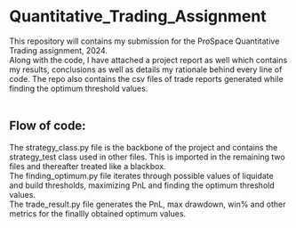 # Quantitative_Trading_Assignment
This repository will contains my submission for the ProSpace Quantitative Trading assignment, 2024.
<br>
Along with the code, I have attached a project report as well which contains my results, conclusions as well as details my rationale behind every line of code.
The repo also contains the csv files of trade reports generated while finding the optimum threshold values.
<br>
<br>
## Flow of code:
The strategy_class.py file is the backbone of the project and contains the strategy_test class used in other files. This is imported in the remaining two files and thereafter treated like a blackbox. <br>
The finding_optimum.py file iterates through possible values of liquidate and build thresholds, maximizing PnL and finding the optimum threshold values. <br>
The trade_result.py file generates the PnL, max drawdown, win% and other metrics for the finallly obtained optimum values.

